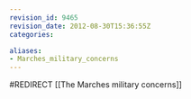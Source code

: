 ```yaml
---
revision_id: 9465
revision_date: 2012-08-30T15:36:55Z
categories:

aliases:
- Marches_military_concerns
---
```


#REDIRECT [[The Marches military concerns]]